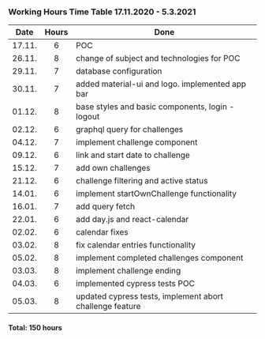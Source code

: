 ### Working Hours Time Table 17.11.2020 - 5.3.2021

|Date  |Hours|Done                                                     |
|:----:|:---:|---------------------------------------------------------|
|17.11.|6|POC|
|26.11.|8|change of subject and technologies for POC|                                                          |
|29.11.|7|database configuration|
|30.11.|7|added material-ui and logo. implemented app bar|
|01.12.|8|base styles and basic components, login -logout|
|02.12.|6|graphql query for challenges|
|04.12.|7|implement challenge component|
|09.12.|6|link and start date to challenge|
|15.12.|7|add own challenges|
|21.12.|6|challenge filtering and active status|
|14.01.|6|implement startOwnChallenge functionality|
|16.01.|7|add query fetch|
|22.01.|6|add day.js and react-calendar|
|02.02.|6|calendar fixes|
|03.02.|8|fix calendar entries functionality|
|05.02.|8|implement completed challenges component|
|03.03.|8|implement challenge ending|
|04.03.|6|implemented cypress tests POC|
|05.03.|8|updated cypress tests, implement abort challenge feature|


#### Total: 150 hours

                                                                
